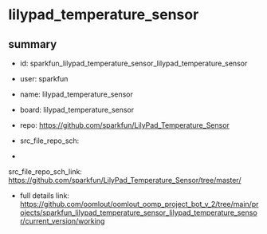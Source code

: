 # lilypad_temperature_sensor
 
## summary 
* id: sparkfun_lilypad_temperature_sensor_lilypad_temperature_sensor
* user: sparkfun
* name: lilypad_temperature_sensor
* board: lilypad_temperature_sensor
* repo: https://github.com/sparkfun/LilyPad_Temperature_Sensor



* src_file_repo_sch: 
*
 src_file_repo_sch_link: https://github.com/sparkfun/LilyPad_Temperature_Sensor/tree/master/
* full details link: https://github.com/oomlout/oomlout_oomp_project_bot_v_2/tree/main/projects/sparkfun_lilypad_temperature_sensor_lilypad_temperature_sensor/current_version/working  






